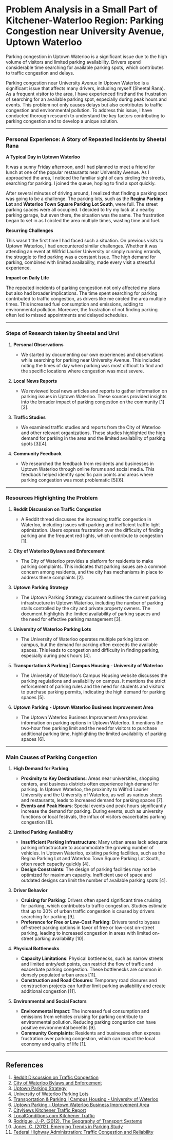 # Problem Analysis in a Small Part of Kitchener-Waterloo Region: Parking Congestion near University Avenue, Uptown Waterloo

Parking congestion in Uptown Waterloo is a significant issue due to the high volume of visitors and limited parking availability. Drivers spend considerable time searching for available parking spots, which contributes to traffic congestion and delays.

Parking congestion near University Avenue in Uptown Waterloo is a significant issue that affects many drivers, including myself (Sheetal Rana). As a frequent visitor to the area, I have experienced firsthand the frustration of searching for an available parking spot, especially during peak hours and events. This problem not only causes delays but also contributes to traffic congestion and environmental pollution. To address this issue, I have conducted thorough research to understand the key factors contributing to parking congestion and to develop a unique solution.

---

### Personal Experience: A Story of Repeated Incidents by Sheetal Rana

**A Typical Day in Uptown Waterloo**

It was a sunny Friday afternoon, and I had planned to meet a friend for lunch at one of the popular restaurants near University Avenue. As I approached the area, I noticed the familiar sight of cars circling the streets, searching for parking. I joined the queue, hoping to find a spot quickly.

After several minutes of driving around, I realized that finding a parking spot was going to be a challenge. The parking lots, such as the **Regina Parking Lot** and **Waterloo Town Square Parking Lot South**, were full. The street parking spaces were all occupied. I decided to try my luck at a nearby parking garage, but even there, the situation was the same. The frustration began to set in as I circled the area multiple times, wasting time and fuel.

**Recurring Challenges**

This wasn't the first time I had faced such a situation. On previous visits to Uptown Waterloo, I had encountered similar challenges. Whether it was attending an event at Wilfrid Laurier University or simply running errands, the struggle to find parking was a constant issue. The high demand for parking, combined with limited availability, made every visit a stressful experience.

**Impact on Daily Life**

The repeated incidents of parking congestion not only affected my plans but also had broader implications. The time spent searching for parking contributed to traffic congestion, as drivers like me circled the area multiple times. This increased fuel consumption and emissions, adding to environmental pollution. Moreover, the frustration of not finding parking often led to missed appointments and delayed schedules.

---

### Steps of Research taken by Sheetal and Urvi

1. **Personal Observations**
   - We started by documenting our own experiences and observations while searching for parking near University Avenue. This included noting the times of day when parking was most difficult to find and the specific locations where congestion was most severe.

2. **Local News Reports**
   - We reviewed local news articles and reports to gather information on parking issues in Uptown Waterloo. These sources provided insights into the broader impact of parking congestion on the community [1][2].

3. **Traffic Studies**
   - We examined traffic studies and reports from the City of Waterloo and other relevant organizations. These studies highlighted the high demand for parking in the area and the limited availability of parking spots [3][4].

4. **Community Feedback**
   - We researched the feedback from residents and businesses in Uptown Waterloo through online forums and social media. This feedback helped identify specific pain points and areas where parking congestion was most problematic [5][6].

---

### Resources Highlighting the Problem

1. **Reddit Discussion on Traffic Congestion**  
   - A Reddit thread discusses the increasing traffic congestion in Waterloo, including issues with parking and inefficient traffic light optimization. Users express frustration over the difficulty of finding parking and the frequent red lights, which contribute to congestion [1].

2. **City of Waterloo Bylaws and Enforcement**  
   - The City of Waterloo provides a platform for residents to make parking complaints. This indicates that parking issues are a common concern among residents, and the city has mechanisms in place to address these complaints [2].

3. **Uptown Parking Strategy**  
   - The Uptown Parking Strategy document outlines the current parking infrastructure in Uptown Waterloo, including the number of parking stalls controlled by the city and private property owners. The document highlights the limited availability of parking spaces and the need for effective parking management [3].

4. **University of Waterloo Parking Lots**  
   - The University of Waterloo operates multiple parking lots on campus, but the demand for parking often exceeds the available spaces. This leads to congestion and difficulty in finding parking, especially during peak hours [4].

5. **Transportation & Parking | Campus Housing - University of Waterloo**  
   - The University of Waterloo's Campus Housing website discusses the parking regulations and availability on campus. It mentions the strict enforcement of parking rules and the need for students and visitors to purchase parking permits, indicating the high demand for parking spaces [5].

6. **Uptown Parking - Uptown Waterloo Business Improvement Area**  
   - The Uptown Waterloo Business Improvement Area provides information on parking options in Uptown Waterloo. It mentions the two-hour free parking limit and the need for visitors to purchase additional parking time, highlighting the limited availability of parking spaces [6].

---

### Main Causes of Parking Congestion

1. **High Demand for Parking**
   - **Proximity to Key Destinations**: Areas near universities, shopping centers, and business districts often experience high demand for parking. In Uptown Waterloo, the proximity to Wilfrid Laurier University and the University of Waterloo, as well as various shops and restaurants, leads to increased demand for parking spaces [7].
   - **Events and Peak Hours**: Special events and peak hours significantly increase the demand for parking. During events, such as university functions or local festivals, the influx of visitors exacerbates parking congestion [8].

2. **Limited Parking Availability**
   - **Insufficient Parking Infrastructure**: Many urban areas lack adequate parking infrastructure to accommodate the growing number of vehicles. In Uptown Waterloo, existing parking facilities, such as the Regina Parking Lot and Waterloo Town Square Parking Lot South, often reach capacity quickly [4].
   - **Design Constraints**: The design of parking facilities may not be optimized for maximum capacity. Inefficient use of space and outdated designs can limit the number of available parking spots [4].

3. **Driver Behavior**
   - **Cruising for Parking**: Drivers often spend significant time cruising for parking, which contributes to traffic congestion. Studies estimate that up to 30% of urban traffic congestion is caused by drivers searching for parking [9].
   - **Preference for Free or Low-Cost Parking**: Drivers tend to bypass off-street parking options in favor of free or low-cost on-street parking, leading to increased congestion in areas with limited on-street parking availability [10].

4. **Physical Bottlenecks**
   - **Capacity Limitations**: Physical bottlenecks, such as narrow streets and limited entry/exit points, can restrict the flow of traffic and exacerbate parking congestion. These bottlenecks are common in densely populated urban areas [11].
   - **Construction and Road Closures**: Temporary road closures and construction projects can further limit parking availability and create additional congestion [11].

5. **Environmental and Social Factors**
   - **Environmental Impact**: The increased fuel consumption and emissions from vehicles cruising for parking contribute to environmental pollution. Reducing parking congestion can have positive environmental benefits [9].
   - **Community Complaints**: Residents and businesses often express frustration over parking congestion, which can impact the local economy and quality of life [1].

---

## References

1. [Reddit Discussion on Traffic Congestion](https://www.reddit.com/r/waterloo/comments/y2cv4p/is_it_just_me_or_is_traffic_congestion_around/)  
2. [City of Waterloo Bylaws and Enforcement](https://www.waterloo.ca/en/living/bylaws-and-enforcement.aspx)  
3. [Uptown Parking Strategy](https://www.waterloo.ca/en/government/resources/Documents/Cityadministration/Uptown-Parking-Strategy.pdf)  
4. [University of Waterloo Parking Lots](https://uwaterloo.ca/sustainable-transportation/about/our-parking-lots)  
5. [Transportation & Parking | Campus Housing - University of Waterloo](https://uwaterloo.ca/campus-housing/student-life-and-services/transportation)  
6. [Uptown Parking - Uptown Waterloo Business Improvement Area](https://uptownwaterloobia.com/uptown-parking/)  
7. [CityNews Kitchener Traffic Report](https://kitchener.citynews.ca/traffic/)  
8. [LocalConditions.com Kitchener Traffic](https://www.localconditions.com/canada/ontario/kitchener/traffic/)  
9. [Rodrigue, J.-P. (2012). The Geography of Transport Systems](https://www.parking.net/parking-news/skyline-parking-ag/traffic-congestion)  
10. [Jones, C. (2012). Emerging Trends in Parking Study](https://www.parking.net/parking-news/skyline-parking-ag/traffic-congestion)  
11. [Federal Highway Administration: Traffic Congestion and Reliability](https://ops.fhwa.dot.gov/congestion_report/executive_summary.htm)  

